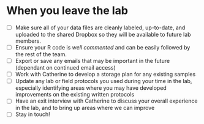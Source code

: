 # When you leave the lab

- [ ] Make sure all of your data files are cleanly labeled, up-to-date, and uploaded to the shared Dropbox so they will be available to future lab members.  
- [ ] Ensure your R code is *well commented* and can be easily followed by the rest of the team.
- [ ] Export or save any emails that may be important in the future (dependant on continued email access)
- [ ] Work with Catherine to develop a storage plan for any existing samples
- [ ] Update any lab or field protocols you used during your time in the lab, especially identifying areas where you may have developed improvements on the existing written protocols
- [ ] Have an exit interview with Catherine to discuss your overall experience in the lab, and to bring up areas where we can improve
- [ ] Stay in touch!
